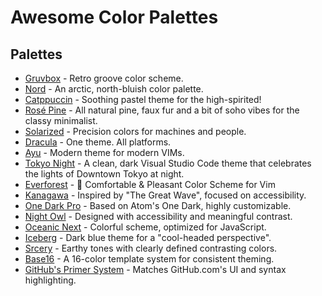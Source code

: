# Awesome Color Palettes

## Palettes

- [Gruvbox](https://github.com/morhetz/gruvbox) - Retro groove color scheme.
- [Nord](https://www.nordtheme.com/) - An arctic, north-bluish color palette.
- [Catppuccin](https://github.com/catppuccin) - Soothing pastel theme for the high-spirited!
- [Rosé Pine](https://rosepinetheme.com/) - All natural pine, faux fur and a bit of soho vibes for the classy minimalist.
- [Solarized](http://ethanschoonover.com/solarized) - Precision colors for machines and people.
- [Dracula](https://draculatheme.com/) - One theme. All platforms.
- [Ayu](https://github.com/ayu-theme/ayu-colors) - Modern theme for modern VIMs.
- [Tokyo Night](https://github.com/tokyo-night/tokyo-night-vscode-theme) - A clean, dark Visual Studio Code theme that celebrates the lights of Downtown Tokyo at night.
- [Everforest](https://github.com/sainnhe/everforest) - 🌲 Comfortable & Pleasant Color Scheme for Vim
- [Kanagawa](https://github.com/rebelot/kanagawa.nvim) - Inspired by "The Great Wave", focused on accessibility.
- [One Dark Pro](https://github.com/binaryify/OneDark-Pro) - Based on Atom's One Dark, highly customizable.
- [Night Owl](https://github.com/sdras/night-owl-vscode-theme) - Designed with accessibility and meaningful contrast.
- [Oceanic Next](https://github.com/voronianski/oceanic-next-color-scheme) - Colorful scheme, optimized for JavaScript.
- [Iceberg](https://github.com/cocopon/iceberg.vim) - Dark blue theme for a "cool-headed perspective".
- [Srcery](https://github.com/srcery-colors/srcery-vim) - Earthy tones with clearly defined contrasting colors.
- [Base16](https://github.com/chriskempson/base16) - A 16-color template system for consistent theming.
- [GitHub's Primer System](https://primer.style/product/primitives/color/) - Matches GitHub.com's UI and syntax highlighting.
